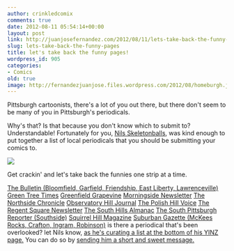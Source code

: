 ```yaml
---
author: crinkledcomix
comments: true
date: 2012-08-11 05:54:14+00:00
layout: post
link: http://juanjosefernandez.com/2012/08/11/lets-take-back-the-funny-pages/
slug: lets-take-back-the-funny-pages
title: let's take back the funny pages!
wordpress_id: 905
categories:
- Comics
old: true
image: http://fernandezjuanjose.files.wordpress.com/2012/08/homeburgh.jpg
---
```


Pittsburgh cartoonists, there's a lot of you out there, but there don't seem to be many of you in Pittsburgh's periodicals.

Why's that? Is that because you don't know which to submit to? Understandable! Fortunately for you, [Nils Skeletonballs](http://www.skeletonballs.com/index.html), was kind enough to put together a list of local periodicals that you should be submitting your comics to.
<!--more-->

[![](http://fernandezjuanjose.files.wordpress.com/2012/08/homeburgh.jpg)](http://www.skeletonballs.com/yinz/index.html)

Get crackin' and let's take back the funnies one strip at a time.

[The Bulletin (Bloomfield, Garfield, Friendship, East Liberty, Lawrenceville)](http://bgcbulletin.blogspot.com/)
[Green Tree Times](http://www.greentreetimesonline.com/)
[Greenfield Grapevine](http://www.greenfieldorg.com/projects/grapevine.html)
[Morningside Newsletter](http://morningside-pa.org/about-macc/newsletter)
[The Northside Chronicle](http://www.thenorthsidechronicle.com/)
[Observatory Hill Journal](http://www.observatoryhill.net/)
[The Polish Hill Voice](http://www.phcapgh.org/polish-hill-news.html)
[The Regent Square Newsletter](http://www.regentsquare-rsca.org/newsletter.htm)
[The South Hills Almanac](http://www.thealmanac.net/ALM/)
[The South Pittsburgh Reporter (Southside)](http://sopghreporter.com/)
[Squirrel Hill Magazine](http://www.squirrelhillmagazine.net/)
[Suburban Gazette (McKees Rocks, Crafton, Ingram, Robinson)](http://www.gazette1892.com/)
is there a periodical that's been overlooked? let Nils know, [as he's curating a list at the bottom of his YINZ page.](http://www.skeletonballs.com/yinz/index.html) You can do so by [sending him a short and sweet message.](http://www.skeletonballs.com/contact.html)
